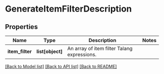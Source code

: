 # GenerateItemFilterDescription

## Properties
Name | Type | Description | Notes
------------ | ------------- | ------------- | -------------
**item_filter** | **list[object]** | An array of item filter Talang expressions. | 

[[Back to Model list]](../README.md#documentation-for-models) [[Back to API list]](../README.md#documentation-for-api-endpoints) [[Back to README]](../README.md)


